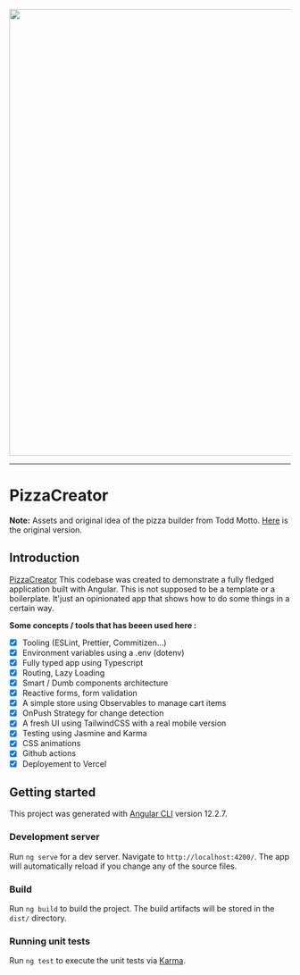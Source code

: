 <p align="center">
<img width="800" src="https://github.com/tplessis/pizza-creator/blob/master/src/assets/images/app_preview.gif?raw=true"/>
</p>

---

# PizzaCreator

**Note:** Assets and original idea of the pizza builder from Todd Motto. [Here](https://github.com/toddmotto/angular-pizza-creator) is the original version.

## Introduction

[PizzaCreator](https://pizza-creator-alpha.vercel.app/) This codebase was created to demonstrate a fully fledged application built with Angular. This is not supposed to be a template or a boilerplate. It'just an opinionated app that shows how to do some things in a certain way.

**Some concepts / tools that has beeen used here :**
- [x] Tooling (ESLint, Prettier, Commitizen...)
- [x] Environment variables using a .env (dotenv)
- [x] Fully typed app using Typescript
- [x] Routing, Lazy Loading
- [x] Smart / Dumb components architecture
- [x] Reactive forms, form validation
- [x] A simple store using Observables to manage cart items
- [x] OnPush Strategy for change detection
- [x] A fresh UI using TailwindCSS with a real mobile version
- [x] Testing using Jasmine and Karma
- [x] CSS animations
- [x] Github actions
- [x] Deployement to Vercel

## Getting started

This project was generated with [Angular CLI](https://github.com/angular/angular-cli) version 12.2.7.

### Development server

Run `ng serve` for a dev server. Navigate to `http://localhost:4200/`. The app will automatically reload if you change any of the source files.

### Build

Run `ng build` to build the project. The build artifacts will be stored in the `dist/` directory.

### Running unit tests

Run `ng test` to execute the unit tests via [Karma](https://karma-runner.github.io).
